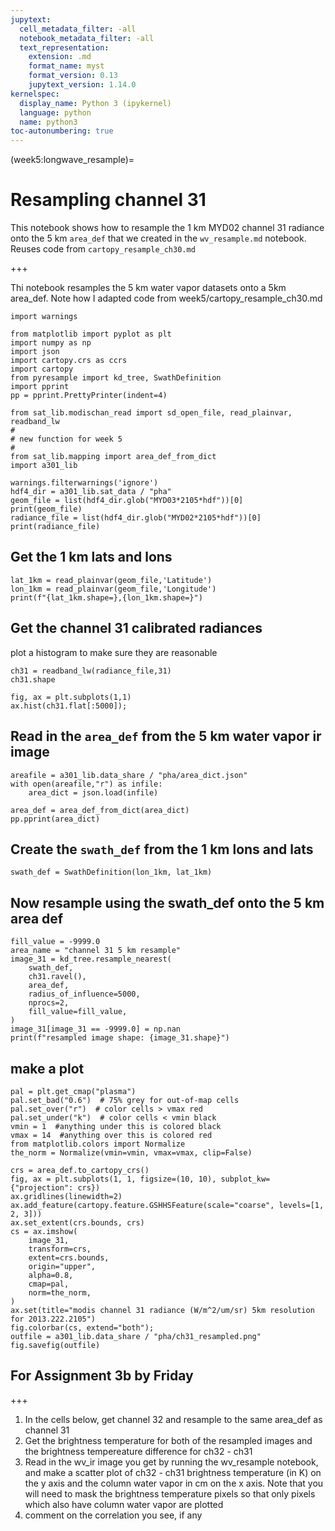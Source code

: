 ```yaml
---
jupytext:
  cell_metadata_filter: -all
  notebook_metadata_filter: -all
  text_representation:
    extension: .md
    format_name: myst
    format_version: 0.13
    jupytext_version: 1.14.0
kernelspec:
  display_name: Python 3 (ipykernel)
  language: python
  name: python3
toc-autonumbering: true
---
```


(week5:longwave_resample)=
# Resampling channel 31

This notebook shows how to resample the 1 km MYD02 channel 31 radiance onto the 5 km `area_def`
that we created in the `wv_resample.md` notebook.  Reuses code from `cartopy_resample_ch30.md`

+++

Thi notebook resamples the 5 km water vapor datasets onto a 5km area_def. Note how I adapted code from 
week5/cartopy_resample_ch30.md

```{code-cell} ipython3
import warnings

from matplotlib import pyplot as plt
import numpy as np
import json
import cartopy.crs as ccrs
import cartopy
from pyresample import kd_tree, SwathDefinition
import pprint
pp = pprint.PrettyPrinter(indent=4)

from sat_lib.modischan_read import sd_open_file, read_plainvar, readband_lw
#
# new function for week 5
#
from sat_lib.mapping import area_def_from_dict
import a301_lib

warnings.filterwarnings('ignore')
hdf4_dir = a301_lib.sat_data / "pha"
geom_file = list(hdf4_dir.glob("MYD03*2105*hdf"))[0]
print(geom_file)
radiance_file = list(hdf4_dir.glob("MYD02*2105*hdf"))[0]
print(radiance_file)
```

## Get the 1 km lats and lons

```{code-cell} ipython3
lat_1km = read_plainvar(geom_file,'Latitude')
lon_1km = read_plainvar(geom_file,'Longitude')
print(f"{lat_1km.shape=},{lon_1km.shape=}")
```

## Get the channel 31 calibrated radiances

plot a histogram to make sure they are reasonable

```{code-cell} ipython3
ch31 = readband_lw(radiance_file,31)
ch31.shape
```

```{code-cell} ipython3
fig, ax = plt.subplots(1,1)
ax.hist(ch31.flat[:5000]);
```

## Read in the `area_def` from the 5 km water vapor ir image

```{code-cell} ipython3
areafile = a301_lib.data_share / "pha/area_dict.json"
with open(areafile,"r") as infile:
    area_dict = json.load(infile)
    
area_def = area_def_from_dict(area_dict)
pp.pprint(area_dict)
```

## Create the `swath_def` from the 1 km lons and lats

```{code-cell} ipython3
swath_def = SwathDefinition(lon_1km, lat_1km)
```

## Now resample using the swath_def onto the 5 km area def

```{code-cell} ipython3
fill_value = -9999.0
area_name = "channel 31 5 km resample"
image_31 = kd_tree.resample_nearest(
    swath_def,
    ch31.ravel(),
    area_def,
    radius_of_influence=5000,
    nprocs=2,
    fill_value=fill_value,
)
image_31[image_31 == -9999.0] = np.nan
print(f"resampled image shape: {image_31.shape}")
```

## make a plot

```{code-cell} ipython3
pal = plt.get_cmap("plasma")
pal.set_bad("0.6")  # 75% grey for out-of-map cells
pal.set_over("r")  # color cells > vmax red
pal.set_under("k")  # color cells < vmin black
vmin = 1  #anything under this is colored black
vmax = 14  #anything over this is colored red
from matplotlib.colors import Normalize
the_norm = Normalize(vmin=vmin, vmax=vmax, clip=False)
```

```{code-cell} ipython3
crs = area_def.to_cartopy_crs()
fig, ax = plt.subplots(1, 1, figsize=(10, 10), subplot_kw={"projection": crs})
ax.gridlines(linewidth=2)
ax.add_feature(cartopy.feature.GSHHSFeature(scale="coarse", levels=[1, 2, 3]))
ax.set_extent(crs.bounds, crs)
cs = ax.imshow(
    image_31,
    transform=crs,
    extent=crs.bounds,
    origin="upper",
    alpha=0.8,
    cmap=pal,
    norm=the_norm,
)
ax.set(title="modis channel 31 radiance (W/m^2/um/sr) 5km resolution for 2013.222.2105")
fig.colorbar(cs, extend="both");
outfile = a301_lib.data_share / "pha/ch31_resampled.png"
fig.savefig(outfile)
```

## For Assignment 3b by Friday

+++

1) In the cells below, get channel 32 and resample to the same area_def as channel 31
2) Get the brightness temperature for both of the resampled images and the brightness tempereature difference 
   for ch32 - ch31
3) Read in the wv_ir image you get by running the wv_resample notebook, and make a scatter plot of
   ch32 - ch31 brightness temperature (in K) on the y axis and the column water vapor in cm on the x axis.  Note that
   you will need to mask the brightness temperature pixels so that only pixels which also have column water vapor are
   plotted
4) comment on the correlation you see, if any
